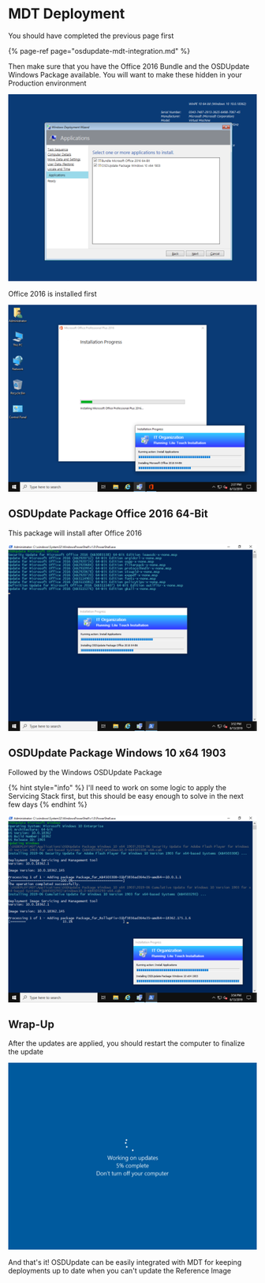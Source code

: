 # MDT Deployment

You should have completed the previous page first

{% page-ref page="osdupdate-mdt-integration.md" %}

Then make sure that you have the Office 2016 Bundle and the OSDUpdate Windows Package available.  You will want to make these hidden in your Production environment

![](../../../.gitbook/assets/image%20%2891%29.png)

Office 2016 is installed first

![](../../../.gitbook/assets/image%20%28210%29.png)

## OSDUpdate Package Office 2016 64-Bit

This package will install after Office 2016

![](../../../.gitbook/assets/image%20%28258%29.png)

## OSDUpdate Package Windows 10 x64 1903

Followed by the Windows OSDUpdate Package

{% hint style="info" %}
I'll need to work on some logic to apply the Servicing Stack first, but this should be easy enough to solve in the next few days
{% endhint %}

![](../../../.gitbook/assets/image%20%28255%29.png)

## Wrap-Up

After the updates are applied, you should restart the computer to finalize the update

![](../../../.gitbook/assets/image%20%28330%29.png)

And that's it!  OSDUpdate can be easily integrated with MDT for keeping deployments up to date when you can't update the Reference Image

















